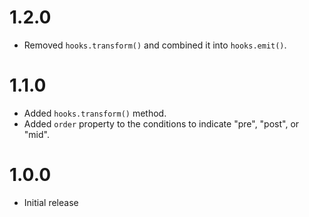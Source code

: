 # 1.2.0

* Removed `hooks.transform()` and combined it into `hooks.emit()`.

# 1.1.0

* Added `hooks.transform()` method.
* Added `order` property to the conditions to indicate "pre", "post", or "mid".

# 1.0.0

* Initial release

